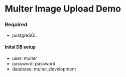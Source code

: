 # Multer Image Upload Demo

### Required
- postgreSQL

#### Inital DB setup
- user: multer
- password: password
- database: multer_development
